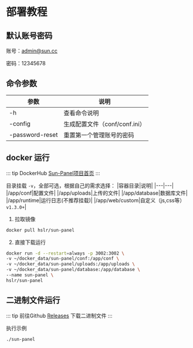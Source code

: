 # 部署教程

## 默认账号密码
账号：admin@sun.cc

密码：12345678

## 命令参数
|参数|说明|
|---|---|
|-h|查看命令说明|
|-config|生成配置文件（conf/conf.ini）|
|-password-reset|重置第一个管理账号的密码|


## docker 运行

::: tip
DockerHub [Sun-Panel项目首页](https://hub.docker.com/r/hslr/sun-panel) 
:::

目录挂载 `-v`，全部可选，根据自己的需求选择：
|容器目录|说明|
|---|---|
|/app/conf|配置文件|
|/app/uploads|上传的文件|
|/app/database|数据库文件|
|/app/runtime|运行日志(不推荐挂载)|
|/app/web/custom|自定义（js,css等）`v1.3.0+`|

1. 拉取镜像
```sh
docker pull hslr/sun-panel
```

2. 直接下载运行
```sh
docker run -d --restart=always -p 3002:3002 \
-v ~/docker_data/sun-panel/conf:/app/conf \
-v ~/docker_data/sun-panel/uploads:/app/uploads \
-v ~/docker_data/sun-panel/database:/app/database \
--name sun-panel \
hslr/sun-panel
```

## 二进制文件运行

::: tip
前往Github  [Releases](https://github.com/hslr-s/sun-panel/releases) 下载二进制文件
:::


执行示例

```sh
./sun-panel
```



